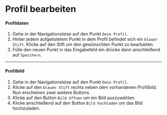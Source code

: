 # Profil bearbeiten

#### Profildaten

1. Gehe in der Navigationsleise auf den Punkt `Dein Profil`.
2. Hinter jedem aufgelistetem Punkt in dem Profil befindet sich ein `blauer Stift`. Klicke auf den Stift um den gewünschten Punkt zu bearbeiten.
3. Fülle den neuen Punkt in das Eingabefeld ein drücke dann anschließend auf `Speichern`.

---

#### Profilbild

1. Gehe in der Navigationsleise auf den Punkt `Dein Profil`.
2. Klicke auf den `blauen Stift` rechts neben dem vorhandenen Profilbild. Nun erscheinen zwei weitere Buttons.
3. Klicke auf den Button `Bild öffnen` um ein Bild auszuwählen.
4. Klicke anschließend auf den Button `Bild hochladen` um das Bild hochzuladen.